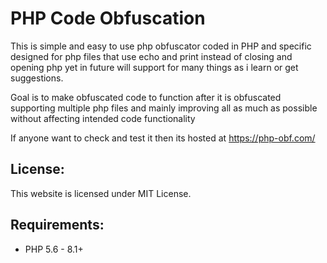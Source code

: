 # PHP Code Obfuscation
This is simple and easy to use php obfuscator coded in PHP and specific designed for php files that use echo and print instead of closing and opening php yet in future will support for many things as i learn or get suggestions.

Goal is to make obfuscated code to function after it is obfuscated supporting multiple php files and mainly improving all as much as possible without affecting intended code functionality

If anyone want to check and test it then its hosted at
https://php-obf.com/

## License:
This website is licensed under MIT License.

## Requirements:
* PHP 5.6 - 8.1+
